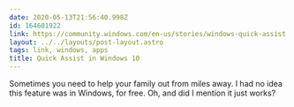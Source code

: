 ```yaml
---
date: 2020-05-13T21:56:40.998Z
id: 164601922
link: https://community.windows.com/en-us/stories/windows-quick-assist
layout: ../../layouts/post-layout.astro
tags: link, windows, apps
title: Quick Assist in Windows 10
---
```


Sometimes you need to help your family out from miles away. I had no idea this feature was in Windows, for free. Oh, and did I mention it just works?
